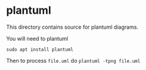 # plantuml

This directory contains source for plantuml diagrams.

You will need to plantuml
```
sudo apt install plantuml
```

Then to process `file.uml` do `plantuml -tpng file.uml`

